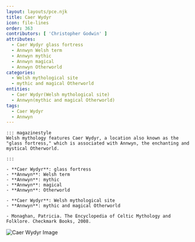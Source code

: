```yaml
---
layout: layouts/pce.njk
title: Caer Wydyr
icon: file-lines
order: 363
contributors: [ 'Christopher Godwin' ]
attributes:
  - Caer Wydyr glass fortress
  - Annwyn Welsh term
  - Annwyn mythic
  - Annwyn magical
  - Annwyn Otherworld
categories:
  - Welsh mythological site
  - mythic and magical Otherworld
entities:
  - Caer Wydyr(Welsh mythological site)
  - Annwyn(mythic and magical Otherworld)
tags:
  - Caer Wydyr
  - Annwyn
---
```

``` tab [group1:Info]
::: magazinestyle
Welsh mythology features Caer Wydyr, a location also known as the "glass fortress," which is associated with Annwyn, the enchanting and mystical Otherworld.

:::
```
``` tab [group1:Attributes]
- **Caer Wydyr**: glass fortress
- **Annwyn**: Welsh term
- **Annwyn**: mythic
- **Annwyn**: magical
- **Annwyn**: Otherworld
```
``` tab [group1:Entities]
- **Caer Wydyr**: Welsh mythological site
- **Annwyn**: mythic and magical Otherworld
```
``` tab [group1:Sources]
- Monaghan, Patricia. The Encyclopedia of Celtic Mythology and Folklore. Checkmark Books, 2008.
```
![Caer Wydyr Image]([None])
